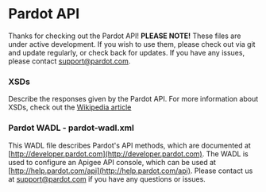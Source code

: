 Pardot API
==========

Thanks for checking out the Pardot API! **PLEASE NOTE!** These files are under active development. If you wish to use them, please check out via git and update regularly, or check back for updates. If you have any issues, please contact support@pardot.com. 

### XSDs
Describe the responses given by the Pardot API. For more information about XSDs, check out the [Wikipedia article](http://goo.gl/ECFav)

### Pardot WADL - pardot-wadl.xml
This WADL file describes Pardot's API methods, which are documented at [http://developer.pardot.com](http://developer.pardot.com). The WADL is used to configure an Apigee API console, which can be used at [http://help.pardot.com/api](http://help.pardot.com/api). Please contact us at support@pardot.com if you have any questions or issues.
